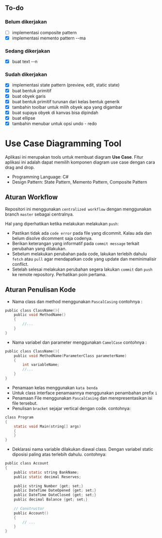## To-do
### Belum dikerjakan
- [ ] implementasi composite pattern
- [x] implementasi memento pattern --ma

### Sedang dikerjakan
- [x] buat text --n

### Sudah dikerjakan
- [x] implementasi state pattern (preview, edit, static state)
- [x] buat bentuk primitif
- [x] buat obyek garis
- [x] buat bentuk primitif turunan dari kelas bentuk generik
- [x] tambahin toolbar untuk milih obyek apa yang digambar
- [x] buat supaya obyek di kanvas bisa dipindah
- [x] buat ellipse
- [x] tambahin menubar untuk opsi undo - redo

# Use Case Diagramming Tool
Aplikasi ini merupakan tools untuk membuat diagram <b>Use Case</b>. Fitur aplikasi ini adalah dapat memilih komponen diagram use case dengan cara drag and drop.

- Programming Language: C#
- Design Pattern: State Pattern, Memento Pattern, Composite Pattern

## Aturan Workflow
Repositori ini menggunakan `centralized workflow` dengan menggunakan branch `master` sebagai centralnya.

Hal yang diperhatikan ketika melakukan melakukan `push`:
- Pastikan tidak ada `code error` pada file yang dicommit. Kalau ada dan belum disolve dicomment saja codenya.
- Berikan keterangan yang informatif pada `commit message` terkait perubahan yang dilakukan.
- Sebelum melakukan perubahan pada code, lakukan terlebih dahulu `fetch` atau `pull` agar mendapatkan code yang update dan meminimalisir conflict.
- Setelah selesai melakukan perubahan segera lakukan `commit` dan `push` ke remote repository. Perhatikan poin pertama.

## Aturan Penulisan Kode
- Nama class dan method menggunakan `PascalCasing` contohnya : 
```C
public class ClassName(){
    public void MethodName()
    {
        //...
    }
}
```
- Nama variabel dan parameter menggunakan `CamelCase`
contohnya :
```C
public class ClassName(){
    public void MethodName(ParameterClass parameterName)
    {
        int variableName;
        //...
    }
}
```
- Penamaan kelas menggunakan `kata benda`
- Untuk class interface penamaannya menggunakan penambahan prefix `i`
- Penamaan File menggunakan `PascalCasing` dan merepresentasikan isi file tersebut.
- Penulisan `bracket` sejajar vertical dengan code.
contohnya:
```c
class Program
{
    static void Main(string[] args)
    {
    }
}
```
- Deklarasi nama variable dilakukan diawal class. Dengan variabel static diposisi paling atas terlebih dahulu.
contohnya:
```c
public class Account
{
    public static string BankName;
    public static decimal Reserves;
 
    public string Number {get; set;}
    public DateTime DateOpened {get; set;}
    public DateTime DateClosed {get; set;}
    public decimal Balance {get; set;}
 
    // Constructor
    public Account()
    {
        // ...
    }
}
```
